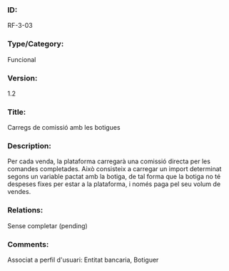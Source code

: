 ### ID:

RF-3-03

### Type/Category:

Funcional 

### Version:

1.2

### Title:

Carregs de comissió amb les botigues

### Description:

Per cada venda, la plataforma carregarà una comissió directa per les comandes completades. Això consisteix a carregar un import determinat segons un variable pactat amb la botiga, de tal forma que la botiga no té despeses fixes per estar a la plataforma, i només paga pel seu volum de vendes.

### Relations:

Sense completar (pending)

### Comments:
Associat a perfil d'usuari: Entitat bancaria, Botiguer
